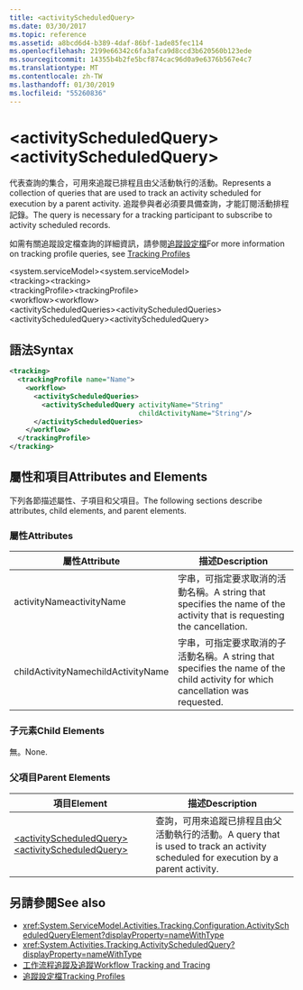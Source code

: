```yaml
---
title: <activityScheduledQuery>
ms.date: 03/30/2017
ms.topic: reference
ms.assetid: a8bcd6d4-b389-4daf-86bf-1ade85fec114
ms.openlocfilehash: 2199e66342c6fa3afca9d8ccd3b620560b123ede
ms.sourcegitcommit: 14355b4b2fe5bcf874cac96d0a9e6376b567e4c7
ms.translationtype: MT
ms.contentlocale: zh-TW
ms.lasthandoff: 01/30/2019
ms.locfileid: "55260836"
---
```

# <a name="activityscheduledquery"></a><span data-ttu-id="c9e5c-101">\<activityScheduledQuery></span><span class="sxs-lookup"><span data-stu-id="c9e5c-101">\<activityScheduledQuery></span></span>
<span data-ttu-id="c9e5c-102">代表查詢的集合，可用來追蹤已排程且由父活動執行的活動。</span><span class="sxs-lookup"><span data-stu-id="c9e5c-102">Represents a collection of queries that are used to track an activity scheduled for execution by a parent activity.</span></span> <span data-ttu-id="c9e5c-103">追蹤參與者必須要具備查詢，才能訂閱活動排程記錄。</span><span class="sxs-lookup"><span data-stu-id="c9e5c-103">The query is necessary for a tracking participant to subscribe to activity scheduled records.</span></span>  
  
 <span data-ttu-id="c9e5c-104">如需有關追蹤設定檔查詢的詳細資訊，請參閱[追蹤設定檔](../../../../../docs/framework/windows-workflow-foundation/tracking-profiles.md)</span><span class="sxs-lookup"><span data-stu-id="c9e5c-104">For more information on tracking profile queries, see [Tracking Profiles](../../../../../docs/framework/windows-workflow-foundation/tracking-profiles.md)</span></span>  
  
<span data-ttu-id="c9e5c-105">\<system.serviceModel></span><span class="sxs-lookup"><span data-stu-id="c9e5c-105">\<system.serviceModel></span></span>  
<span data-ttu-id="c9e5c-106">\<tracking></span><span class="sxs-lookup"><span data-stu-id="c9e5c-106">\<tracking></span></span>  
<span data-ttu-id="c9e5c-107">\<trackingProfile></span><span class="sxs-lookup"><span data-stu-id="c9e5c-107">\<trackingProfile></span></span>  
<span data-ttu-id="c9e5c-108">\<workflow></span><span class="sxs-lookup"><span data-stu-id="c9e5c-108">\<workflow></span></span>  
<span data-ttu-id="c9e5c-109">\<activityScheduledQueries></span><span class="sxs-lookup"><span data-stu-id="c9e5c-109">\<activityScheduledQueries></span></span>  
<span data-ttu-id="c9e5c-110">\<activityScheduledQuery></span><span class="sxs-lookup"><span data-stu-id="c9e5c-110">\<activityScheduledQuery></span></span>  
  
## <a name="syntax"></a><span data-ttu-id="c9e5c-111">語法</span><span class="sxs-lookup"><span data-stu-id="c9e5c-111">Syntax</span></span>  
  
```xml 
<tracking>
  <trackingProfile name="Name">
    <workflow>
      <activityScheduledQueries>
        <activityScheduledQuery activityName="String" 
                                childActivityName="String"/>
      </activityScheduledQueries>
    </workflow>
  </trackingProfile>
</tracking>  
```  
  
## <a name="attributes-and-elements"></a><span data-ttu-id="c9e5c-112">屬性和項目</span><span class="sxs-lookup"><span data-stu-id="c9e5c-112">Attributes and Elements</span></span>  
 <span data-ttu-id="c9e5c-113">下列各節描述屬性、子項目和父項目。</span><span class="sxs-lookup"><span data-stu-id="c9e5c-113">The following sections describe attributes, child elements, and parent elements.</span></span>  
  
### <a name="attributes"></a><span data-ttu-id="c9e5c-114">屬性</span><span class="sxs-lookup"><span data-stu-id="c9e5c-114">Attributes</span></span>  
  
|<span data-ttu-id="c9e5c-115">屬性</span><span class="sxs-lookup"><span data-stu-id="c9e5c-115">Attribute</span></span>|<span data-ttu-id="c9e5c-116">描述</span><span class="sxs-lookup"><span data-stu-id="c9e5c-116">Description</span></span>|  
|---------------|-----------------|  
|<span data-ttu-id="c9e5c-117">activityName</span><span class="sxs-lookup"><span data-stu-id="c9e5c-117">activityName</span></span>|<span data-ttu-id="c9e5c-118">字串，可指定要求取消的活動名稱。</span><span class="sxs-lookup"><span data-stu-id="c9e5c-118">A string that specifies the name of the activity that is requesting the cancellation.</span></span>|  
|<span data-ttu-id="c9e5c-119">childActivityName</span><span class="sxs-lookup"><span data-stu-id="c9e5c-119">childActivityName</span></span>|<span data-ttu-id="c9e5c-120">字串，可指定要求取消的子活動名稱。</span><span class="sxs-lookup"><span data-stu-id="c9e5c-120">A string that specifies the name of the child activity for which cancellation was requested.</span></span>|  
  
### <a name="child-elements"></a><span data-ttu-id="c9e5c-121">子元素</span><span class="sxs-lookup"><span data-stu-id="c9e5c-121">Child Elements</span></span>  
 <span data-ttu-id="c9e5c-122">無。</span><span class="sxs-lookup"><span data-stu-id="c9e5c-122">None.</span></span>  
  
### <a name="parent-elements"></a><span data-ttu-id="c9e5c-123">父項目</span><span class="sxs-lookup"><span data-stu-id="c9e5c-123">Parent Elements</span></span>  
  
|<span data-ttu-id="c9e5c-124">項目</span><span class="sxs-lookup"><span data-stu-id="c9e5c-124">Element</span></span>|<span data-ttu-id="c9e5c-125">描述</span><span class="sxs-lookup"><span data-stu-id="c9e5c-125">Description</span></span>|  
|-------------|-----------------|  
|[<span data-ttu-id="c9e5c-126">\<activityScheduledQuery></span><span class="sxs-lookup"><span data-stu-id="c9e5c-126">\<activityScheduledQuery></span></span>](../../../../../docs/framework/configure-apps/file-schema/windows-workflow-foundation/activityscheduledquery.md)|<span data-ttu-id="c9e5c-127">查詢，可用來追蹤已排程且由父活動執行的活動。</span><span class="sxs-lookup"><span data-stu-id="c9e5c-127">A query that is used to track an activity scheduled for execution by a parent activity.</span></span>|  
  
## <a name="see-also"></a><span data-ttu-id="c9e5c-128">另請參閱</span><span class="sxs-lookup"><span data-stu-id="c9e5c-128">See also</span></span>
- <xref:System.ServiceModel.Activities.Tracking.Configuration.ActivityScheduledQueryElement?displayProperty=nameWithType>
- <xref:System.Activities.Tracking.ActivityScheduledQuery?displayProperty=nameWithType>
- [<span data-ttu-id="c9e5c-129">工作流程追蹤及追蹤</span><span class="sxs-lookup"><span data-stu-id="c9e5c-129">Workflow Tracking and Tracing</span></span>](../../../../../docs/framework/windows-workflow-foundation/workflow-tracking-and-tracing.md)
- [<span data-ttu-id="c9e5c-130">追蹤設定檔</span><span class="sxs-lookup"><span data-stu-id="c9e5c-130">Tracking Profiles</span></span>](../../../../../docs/framework/windows-workflow-foundation/tracking-profiles.md)
